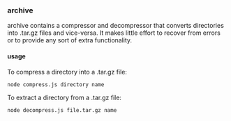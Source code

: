 ### archive

archive contains a compressor and decompressor that converts directories
into .tar.gz files and vice-versa. It makes little effort to recover from 
errors or to provide any sort of extra functionality. 

#### usage

To compress a directory into a .tar.gz file:

`node compress.js directory name`

To extract a directory from a .tar.gz file:

`node decompress.js file.tar.gz name`